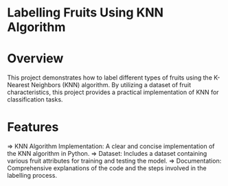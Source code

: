 # Labelling Fruits Using KNN Algorithm

# Overview
This project demonstrates how to label different types of fruits using the K-Nearest Neighbors (KNN) algorithm. By utilizing a dataset of fruit characteristics, this project provides a practical implementation of KNN for classification tasks.

# Features
=> KNN Algorithm Implementation: A clear and concise implementation of the KNN algorithm in Python.
=> Dataset: Includes a dataset containing various fruit attributes for training and testing the model.
=> Documentation: Comprehensive explanations of the code and the steps involved in the labelling process.
